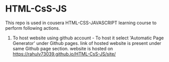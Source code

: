 # HTML-CsS-JS 
This repo is used in cousera HTML-CSS-JAVASCRIPT learning course to perform following actions. 
1. To host website using github account - To host it select 'Automatic Page Generator' under Github pages. link of hosted website is present under same Github page section.
   website is hosted on https://rahulv73039.github.io/HTML-CsS-JS/site/

